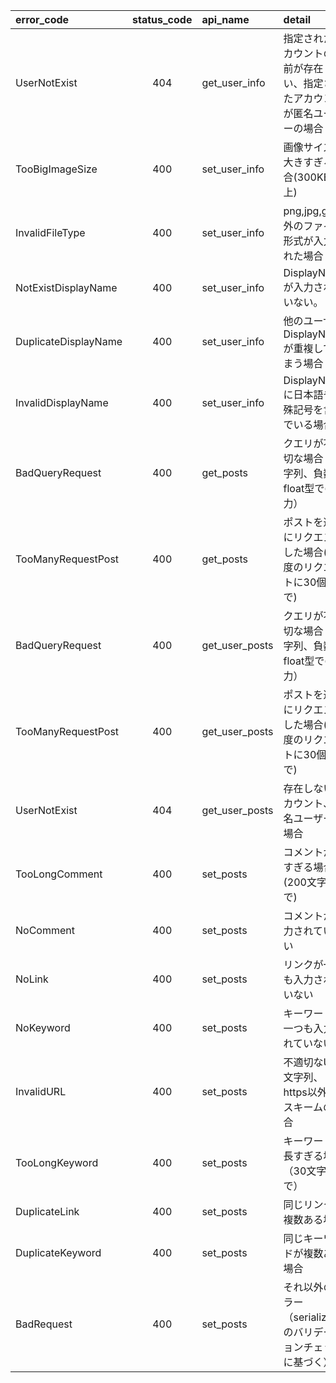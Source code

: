 |error_code|status_code|api_name|detail|
|:----|:----:|:----|:----|
|UserNotExist|404|get_user_info|指定されたアカウントの名前が存在しない、指定されたアカウントが匿名ユーザーの場合|
|TooBigImageSize|400|set_user_info|画像サイズが大きすぎる場合(300KB以上)|
|InvalidFileType|400|set_user_info|png,jpg,gif以外のファイル形式が入力された場合|
|NotExistDisplayName|400|set_user_info|DisplayNameが入力されていない。|
|DuplicateDisplayName|400|set_user_info|他のユーザとDisplayNameが重複してしまう場合|
|InvalidDisplayName|400|set_user_info|DisplayNameに日本語や特殊記号を含んでいる場合|
|BadQueryRequest|400|get_posts|クエリが不適切な場合（文字列、負数、float型での入力）|
|TooManyRequestPost|400|get_posts|ポストを過剰にリクエストした場合(一度のリクエストに30個まで)|
|BadQueryRequest|400|get_user_posts|クエリが不適切な場合（文字列、負数、float型での入力）|
|TooManyRequestPost|400|get_user_posts|ポストを過剰にリクエストした場合(一度のリクエストに30個まで)|
|UserNotExist|404|get_user_posts|存在しないアカウント、匿名ユーザーの場合|
|TooLongComment|400|set_posts|コメントが長すぎる場合(200文字まで)|
|NoComment|400|set_posts|コメントが入力されていない|
|NoLink|400|set_posts|リンクが一つも入力されていない|
|NoKeyword|400|set_posts|キーワードが一つも入力されていない|
|InvalidURL|400|set_posts|不適切なURL文字列、https以外のスキームの場合|
|TooLongKeyword|400|set_posts|キーワードが長すぎる場合（30文字まで）|
|DuplicateLink|400|set_posts|同じリンクが複数ある場合|
|DuplicateKeyword|400|set_posts|同じキーワードが複数ある場合|
|BadRequest|400|set_posts|それ以外のエラー（serializerのバリデーションチェックに基づく）|